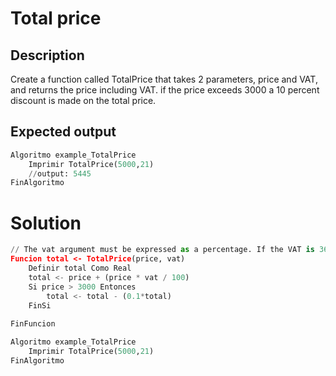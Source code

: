 # Total price

## Description

Create a function called TotalPrice that takes 2 parameters, price and VAT, and returns the price including VAT. if the price exceeds 3000 a 10 percent discount is made on the total price.

## Expected output

```python
Algoritmo example_TotalPrice
	Imprimir TotalPrice(5000,21)
    //output: 5445
FinAlgoritmo
```
# Solution
```python
// The vat argument must be expressed as a percentage. If the VAT is 36% then you'll must to enter just 36
Funcion total <- TotalPrice(price, vat)
	Definir total Como Real
	total <- price + (price * vat / 100)
	Si price > 3000 Entonces
		total <- total - (0.1*total)
	FinSi
	
FinFuncion

Algoritmo example_TotalPrice
	Imprimir TotalPrice(5000,21)
FinAlgoritmo
```